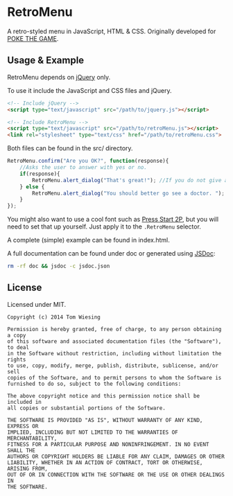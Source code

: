 # RetroMenu

A retro-styled menu in JavaScript, HTML & CSS. Originally developed for [POKE THE GAME](https://github.com/Poke-the-Game/Poke).

## Usage & Example

RetroMenu depends on [jQuery](https://jquery.com) only.

To use it include the JavaScript and CSS files and jQuery.

```html
<!-- Include jQuery -->
<script type="text/javascript" src="/path/to/jquery.js"></script>

<!-- Include RetroMenu -->
<script type="text/javascript" src="/path/to/retroMenu.js"></script>
<link rel="stylesheet" type="text/css" href="/path/to/retroMenu.css">
```

Both files can be found in the src/ directory.

```js
RetroMenu.confirm("Are you OK?", function(response){
    //Asks the user to answer with yes or no.
    if(response){
        RetroMenu.alert_dialog("That's great!"); //If you do not give a callback, the dialog will stay open forever.
    } else {
        RetroMenu.alert_dialog("You should better go see a doctor. ");
    }
});
```

You might also want to use a cool font such as [Press Start 2P](https://www.google.com/fonts/specimen/Press+Start+2P), but you will need to set that up yourself. Just apply it to the ```.RetroMenu``` selector. 

A complete (simple) example can be found in index.html.

A full documentation can be found under doc or generated using [JSDoc](https://github.com/jsdoc3/jsdoc):  
```bash
rm -rf doc && jsdoc -c jsdoc.json
```

## License

Licensed under MIT.

```
Copyright (c) 2014 Tom Wiesing

Permission is hereby granted, free of charge, to any person obtaining a copy
of this software and associated documentation files (the "Software"), to deal
in the Software without restriction, including without limitation the rights
to use, copy, modify, merge, publish, distribute, sublicense, and/or sell
copies of the Software, and to permit persons to whom the Software is
furnished to do so, subject to the following conditions:

The above copyright notice and this permission notice shall be included in
all copies or substantial portions of the Software.

THE SOFTWARE IS PROVIDED "AS IS", WITHOUT WARRANTY OF ANY KIND, EXPRESS OR
IMPLIED, INCLUDING BUT NOT LIMITED TO THE WARRANTIES OF MERCHANTABILITY,
FITNESS FOR A PARTICULAR PURPOSE AND NONINFRINGEMENT. IN NO EVENT SHALL THE
AUTHORS OR COPYRIGHT HOLDERS BE LIABLE FOR ANY CLAIM, DAMAGES OR OTHER
LIABILITY, WHETHER IN AN ACTION OF CONTRACT, TORT OR OTHERWISE, ARISING FROM,
OUT OF OR IN CONNECTION WITH THE SOFTWARE OR THE USE OR OTHER DEALINGS IN
THE SOFTWARE.
```
